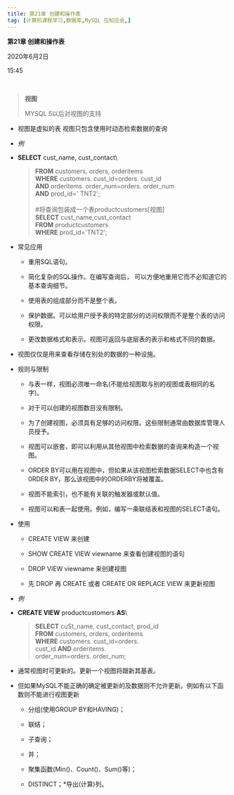 ```yaml
---
title: 第21章 创建和操作表
tag: [计算机课程学习,数据库,MySQL 应知应会,]
---
```

**第21章 创建和操作表**

2020年6月2日

15:45

 

> **视图**
>
> MYSQL 5以后对视图的支持

- 视图是虚拟的表 视图只包含使用时动态检索数据的查询

- *例*

- **SELECT** cust\_name, cust\_contact\

  > **FROM** customers, orders, orderitems\
  > **WHERE** customers. cust\_id=orders. cust\_id\
  > **AND** orderitems. order\_num=orders. order\_num\
  > **AND** prod\_id=\' TNT2\';\
  > \
  > \#将查询包装成一个表productcustomers\[视图\]\
  > **SELECT** cust\_name,cust\_contact\
  > **FROM** productcustomers\
  > **WHERE** prod\_id=\'TNT2\';

- 常见应用

  -   重用SQL语句。

  -   简化复杂的SQL操作。在编写查询后， 可以方便地重用它而不必知道它的基本查询细节。

  -   使用表的组成部分而不是整个表。

  -   保护数据。可以给用户授予表的特定部分的访问权限而不是整个表的访问权限。

  -   更改数据格式和表示。视图可返回与底层表的表示和格式不同的数据。

- 视图仅仅是用来查看存储在别处的数据的一种设施。

- 规则与限制

  -   与表一样，视图必须唯一命名(不能给视图取与别的视图或表相同的名字)。

  -   对于可以创建的视图数目没有限制。

  -   为了创建视图，必须具有足够的访问权限。这些限制通常由数据库管理人员授予。

  -   视图可以嵌套，即可以利用从其他视图中检索数据的查询来构造一个视图。

  -   ORDER BY可以用在视图中，但如果从该视图检索数据SELECT中也含有0RDER BY，那么该视图中的ORDERBY将被覆盖。

  -   视图不能索引，也不能有关联的触发器或默认值。

  -   视图可以和表一起使用。例如，编写一条联结表和视图的SELECT语句。

- 使用

  -   CREATE VIEW 来创建

  -   SHOW CREATE VIEW viewname 来查看创建视图的语句

  -   DROP VIEW viewname 来创建视图

  -   先 DROP 再 CREATE 或者 CREATE OR REPLACE VIEW 来更新视图

- *例*

- **CREATE VIEW** productcustomers **AS**\

  > **SELECT** cuSt\_name, cust\_contact, prod\_id\
  > **FROM** customers, orders, orderitems\
  > **WHERE** customers. cust\_id=orders.\
  > cust\_id **AND** orderitems.\
  > order\_num=orders. order\_num;

- 通常视图时可更新的。更新一个视图将跟新其基表。

- 但如果MySQL不能正确的确定被更新的及数据则不允许更新。例如有以下函数则不能进行视图更新

  -   分组(使用GROUP BY和HAVING)；

  -   联结；

  -   子查询；

  -   并；

  -   聚集函数(Min()、Count()、Sum()等)；

  -   DISTINCT；\*导出(计算)列。

 